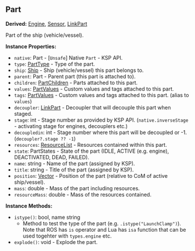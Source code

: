 ## Part

**Derived:** [Engine](Engine.md), [Sensor](Sensor.md), [LinkPart](LinkPart.md)

Part of the ship (vehicle/vessel).


**Instance Properties:**
- `native`: Part - \[`Unsafe`\] Native `Part` - KSP API.
- `type`: [PartType](PartType.md) - Type of the part.
- `ship`: [Ship](../API/Ship.md) - Ship (vehicle/vessel) this part belongs to.
- `parent`: Part - Parent part (this part is attached to).
- `children`: [PartChildren](PartChildren.md) - Parts attached to this part.
- `values`: [PartValues](PartValues.md) - Custom values and tags attached to this part.
- `tags`: [PartValues](PartValues.md) - Custom values and tags attached to this part. (alias to `values`)
- `decoupler`: [LinkPart](LinkPart.md) - Decoupler that will decouple this part when staged.
- `stage`: int - Stage number as provided by KSP API. (`native.inverseStage` - activating stage for engines, decouplers etc.)
- `decoupledin`: int - Stage number where this part will be decoupled or -1. (`decoupler?.stage ?? -1`)
- `resources`: [ResourceList](ResourceList.md) - Resources contained within this part.
- `state`: PartStates - State of the part (IDLE, ACTIVE (e.g. engine), DEACTIVATED, DEAD, FAILED).
- `name`: string - Name of the part (assigned by KSP).
- `title`: string - Title of the part (assigned by KSP).
- `position`: [Vector](../API/Vector.md) - Position of the part (relative to CoM of active ship/vessel).
- `mass`: double - Mass of the part including resources.
- `resourceMass`: double - Mass of the resources contained.

**Instance Methods:**
- `istype()`: bool, name string
  - Method to test the type of the part (e.g. `.istype("LaunchClamp")`). Note that ROS has `is` operator and Lua has `isa` function that can be used togehter with `types.engine` etc.
- `explode()`: void - Explode the part.
